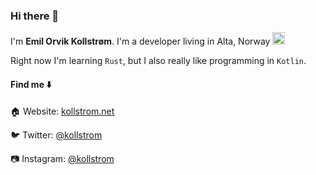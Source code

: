 ### Hi there 👋

I'm **Emil Orvik Kollstrøm**. I'm a developer living in Alta, Norway <img src="https://user-images.githubusercontent.com/11887211/111134452-ed154d80-857b-11eb-8841-4ee91fd5cc3d.png" width="20">

Right now I'm learning `Rust`, but I also really like programming in `Kotlin`. 


#### Find me ⬇️

🏠 Website: [kollstrom.net](http://kollstrom.net)

🐦 Twitter: [@kollstrom](https://twitter.com/kollstrom)

📷 Instagram: [@kollstrom](https://www.instagram.com/kollstrom/)


<!--
**kollstrom/kollstrom** is a ✨ _special_ ✨ repository because its `README.md` (this file) appears on your GitHub profile.

Here are some ideas to get you started:

- 🔭 I’m currently working on ...
- 🌱 I’m currently learning ...
- 👯 I’m looking to collaborate on ...
- 🤔 I’m looking for help with ...
- 💬 Ask me about ...
- 📫 How to reach me: ...
- 😄 Pronouns: ...
- ⚡ Fun fact: ...
-->
